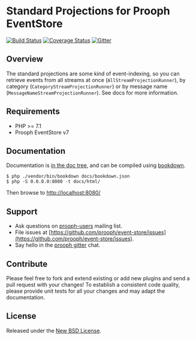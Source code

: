 # Standard Projections for Prooph EventStore

[![Build Status](https://travis-ci.org/prooph/standard-projections.svg?branch=master)](https://travis-ci.org/prooph/standard-projections)
[![Coverage Status](https://coveralls.io/repos/prooph/standard-projections/badge.svg?branch=master&service=github)](https://coveralls.io/github/prooph/standard-projections?branch=master)
[![Gitter](https://badges.gitter.im/Join%20Chat.svg)](https://gitter.im/prooph/improoph)

## Overview

The standard projections are some kind of event-indexing, so you can retrieve events from
all streams at once (`AllStreamProjectionRunner`), by category (`CategoryStreamProjectionRunner`)
or by message name (`MessageNameStreamProjectionRunner`). See docs for more information.

## Requirements

- PHP >= 7.1
- Prooph EventStore v7

## Documentation

Documentation is [in the doc tree](docs/), and can be compiled using [bookdown](http://bookdown.io).

```console
$ php ./vendor/bin/bookdown docs/bookdown.json
$ php -S 0.0.0.0:8080 -t docs/html/
```

Then browse to [http://localhost:8080/](http://localhost:8080/)

## Support

- Ask questions on [prooph-users](https://groups.google.com/forum/?hl=de#!forum/prooph) mailing list.
- File issues at [https://github.com/prooph/event-store/issues](https://github.com/prooph/event-store/issues).
- Say hello in the [prooph gitter](https://gitter.im/prooph/improoph) chat.

## Contribute

Please feel free to fork and extend existing or add new plugins and send a pull request with your changes!
To establish a consistent code quality, please provide unit tests for all your changes and may adapt the documentation.

## License

Released under the [New BSD License](LICENSE).
